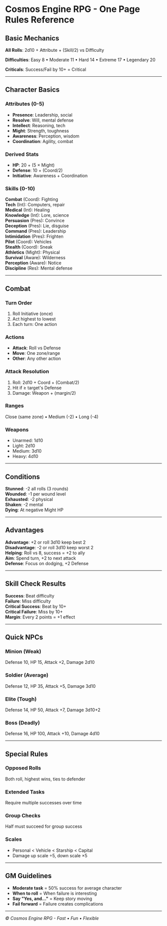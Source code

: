 # Cosmos Engine RPG - One Page Rules Reference

## Basic Mechanics
**All Rolls**: 2d10 + Attribute + (Skill/2) vs Difficulty

**Difficulties**: Easy 8 • Moderate 11 • Hard 14 • Extreme 17 • Legendary 20

**Criticals**: Success/Fail by 10+ = Critical

---

## Character Basics

### Attributes (0-5)
- **Presence**: Leadership, social
- **Resolve**: Will, mental defense  
- **Intellect**: Reasoning, tech
- **Might**: Strength, toughness
- **Awareness**: Perception, wisdom
- **Coordination**: Agility, combat

### Derived Stats
- **HP**: 20 + (5 × Might)
- **Defense**: 10 + (Coord/2)
- **Initiative**: Awareness + Coordination

### Skills (0-10)
**Combat** (Coord): Fighting  
**Tech** (Int): Computers, repair  
**Medical** (Int): Healing  
**Knowledge** (Int): Lore, science  
**Persuasion** (Pres): Convince  
**Deception** (Pres): Lie, disguise  
**Command** (Pres): Leadership  
**Intimidation** (Pres): Frighten  
**Pilot** (Coord): Vehicles  
**Stealth** (Coord): Sneak  
**Athletics** (Might): Physical  
**Survival** (Aware): Wilderness  
**Perception** (Aware): Notice  
**Discipline** (Res): Mental defense  

---

## Combat

### Turn Order
1. Roll Initiative (once)
2. Act highest to lowest
3. Each turn: One action

### Actions
- **Attack**: Roll vs Defense
- **Move**: One zone/range
- **Other**: Any other action

### Attack Resolution
1. Roll: 2d10 + Coord + (Combat/2)
2. Hit if ≥ target's Defense
3. Damage: Weapon + (margin/2)

### Ranges
Close (same zone) • Medium (-2) • Long (-4)

### Weapons
- Unarmed: 1d10
- Light: 2d10
- Medium: 3d10  
- Heavy: 4d10

---

## Conditions

**Stunned**: -2 all rolls (3 rounds)  
**Wounded**: -1 per wound level  
**Exhausted**: -2 physical  
**Shaken**: -2 mental  
**Dying**: At negative Might HP  

---

## Advantages

**Advantage**: +2 or roll 3d10 keep best 2  
**Disadvantage**: -2 or roll 3d10 keep worst 2  
**Helping**: Roll vs 8, success = +2 to ally  
**Aim**: Spend turn, +2 to next attack  
**Defense**: Focus on dodging, +2 Defense  

---

## Skill Check Results

**Success**: Beat difficulty  
**Failure**: Miss difficulty  
**Critical Success**: Beat by 10+  
**Critical Failure**: Miss by 10+  
**Margin**: Every 2 points = +1 effect  

---

## Quick NPCs

### Minion (Weak)
Defense 10, HP 15, Attack +2, Damage 2d10

### Soldier (Average)  
Defense 12, HP 35, Attack +5, Damage 3d10

### Elite (Tough)
Defense 14, HP 50, Attack +7, Damage 3d10+2

### Boss (Deadly)
Defense 16, HP 100, Attack +10, Damage 4d10

---

## Special Rules

### Opposed Rolls
Both roll, highest wins, ties to defender

### Extended Tasks
Require multiple successes over time

### Group Checks
Half must succeed for group success

### Scales
- Personal < Vehicle < Starship < Capital
- Damage up scale ÷5, down scale ×5

---

## GM Guidelines

- **Moderate task** = 50% success for average character
- **When to roll** = When failure is interesting  
- **Say "Yes, and..."** = Keep story moving
- **Fail forward** = Failure creates complications

---

*© Cosmos Engine RPG - Fast • Fun • Flexible*